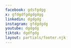 ```yaml
---
facebook: gdsfgdgg
x: gfdgdfgdgdgdgg
linkedin: dgdgdg
instagram: gfdgdgdg
youtube: dgdgdg
tiktok: dgdfgdg
layout: partials/footer.njk
---
```

